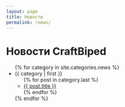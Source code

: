 ```yaml
---
layout: page
title: Новости
permalink: /news/
---
```


<h1>Новости CraftBiped</h1>
<ul>
{% for category in site.categories.news %}
  <li><a name="{{ category | first }}">{{ category | first }}</a>
    <ul>
    {% for post in category.last %}
      <li><a href="{{ post.url }}">{{ post.title }}</a></li>
    {% endfor %}
    </ul>
  </li>
{% endfor %}
</ul>

